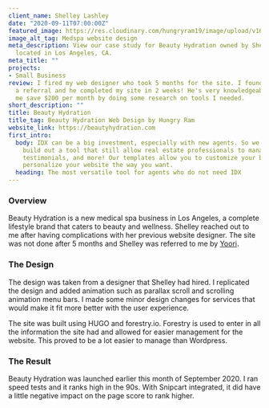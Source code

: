```yaml
---
client_name: Shelley Lashley
date: "2020-09-11T07:00:00Z"
featured_image: https://res.cloudinary.com/hungryram19/image/upload/v1628098152/hungryram/beautyhydration_w9zzng.jpg
image_alt_tag: Medspa website design
meta_description: View our case study for Beauty Hydration owned by Shelley Lashley,
  located in Los Angeles, CA.
meta_title: ""
projects:
- Small Business
review: I fired my web designer who took 5 months for the site. I found Ram through
  a referral and he completed my site in 2 weeks! He's very knowledgeable and helped
  me save $200 per month by doing some research on tools I needed.
short_description: ""
title: Beauty Hydration
title_tag: Beauty Hydration Web Design by Hungry Ram
website_link: https://beautyhydration.com
first_intro:
  body: IDX can be a big investment, especially with new agents. So we decided to
    build out a tool that still allow real estate professionals to manage their listings,
    testimonials, and more! Our templates allow you to customize your branding and
    personalize your website the way you want.
  heading: The most versatile tool for agents who do not need IDX
---
```

### Overview

Beauty Hydration is a new medical spa business in Los Angeles, a complete lifestyle brand that caters to beauty and wellness. Shelley reached out to me after having complications with her previous website designer. The site was not done after 5 months and Shelley was referred to me by [Yoori](https://www.hungryram.com/portfolio/yoori-park-luxury-estates/).

### The Design

The design was taken from a designer that Shelley had hired. I replicated the design and added animation such as parallax scroll and scrolling animation menu bars. I made some minor design changes for services that would make it fit more better with the user experience.

The site was built using HUGO and forestry.io. Forestry is used to enter in all the information the site had and allowed for easier management for the website. This proved to be a lot easier to manage than Wordpress.

### The Result

Beauty Hydration was launched earlier this month of September 2020. I ran speed tests and it ranks high in the 90s. With Snipcart integrated, it did have a little negative impact on the page score to rank higher.